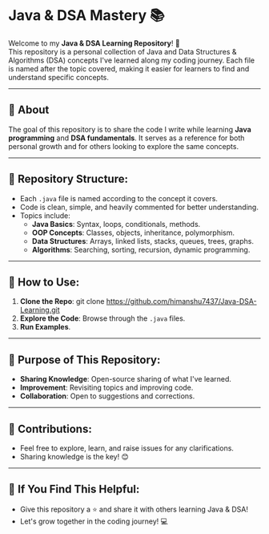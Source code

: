 # Java & DSA Mastery 📚

Welcome to my **Java & DSA Learning Repository**! 🚀  
This repository is a personal collection of Java and Data Structures & Algorithms (DSA) concepts I've learned along my coding journey. Each file is named after the topic covered, making it easier for learners to find and understand specific concepts.

---

## 📌 About
The goal of this repository is to share the code I write while learning **Java programming** and **DSA fundamentals**. It serves as a reference for both personal growth and for others looking to explore the same concepts.

---

## 📁 Repository Structure:
- Each `.java` file is named according to the concept it covers. 
- Code is clean, simple, and heavily commented for better understanding.
- Topics include:
  - **Java Basics**: Syntax, loops, conditionals, methods.
  - **OOP Concepts**: Classes, objects, inheritance, polymorphism.
  - **Data Structures**: Arrays, linked lists, stacks, queues, trees, graphs.
  - **Algorithms**: Searching, sorting, recursion, dynamic programming.

---

## 🚀 How to Use:
1. **Clone the Repo**: git clone https://github.com/himanshu7437/Java-DSA-Learning.git
2. **Explore the Code**: Browse through the `.java` files.
3. **Run Examples**.

---

## 🎯 Purpose of This Repository:
- **Sharing Knowledge**: Open-source sharing of what I've learned.  
- **Improvement**: Revisiting topics and improving code.  
- **Collaboration**: Open to suggestions and corrections.  

---

## 🤝 Contributions:
- Feel free to explore, learn, and raise issues for any clarifications.  
- Sharing knowledge is the key! 😊

---

## 🌟 If You Find This Helpful:
- Give this repository a ⭐ and share it with others learning Java & DSA!  
- Let's grow together in the coding journey! 💻
